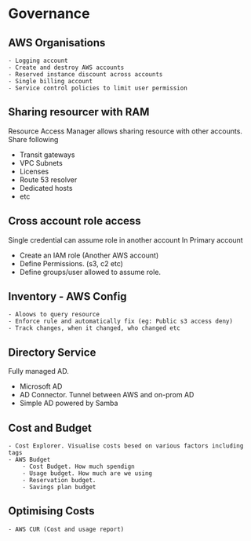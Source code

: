 # Governance

## AWS Organisations
    - Logging account
    - Create and destroy AWS accounts
    - Reserved instance discount across accounts
    - Single billing account
    - Service control policies to limit user permission

## Sharing resourcer with RAM
 Resource Access Manager allows sharing resource with other accounts.
 Share following
 - Transit gateways
 - VPC Subnets
 - Licenses
 - Route 53 resolver
 - Dedicated hosts 
 - etc 

## Cross account role access
  Single credential can assume role in another account
  In Primary account
  - Create an IAM role (Another AWS account)
  - Define Permissions. (s3, c2 etc)
  - Define groups/user allowed to assume role.

## Inventory - AWS Config
    - Aloows to query resource
    - Enforce rule and automatically fix (eg: Public s3 access deny)
    - Track changes, when it changed, who changed etc

## Directory Service
 Fully managed AD. 
 - Microsoft AD
 - AD Connector. Tunnel between AWS and on-prom AD
 - Simple AD powered by Samba

## Cost and Budget
    - Cost Explorer. Visualise costs besed on various factors including tags
    - AWS Budget
        - Cost Budget. How much spendign
        - Usage budget. How much are we using
        - Reservation budget.
        - Savings plan budget

## Optimising Costs
    - AWS CUR (Cost and usage report) 